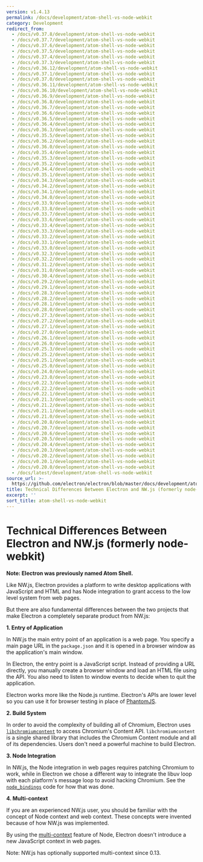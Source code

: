 ```yaml
---
version: v1.4.13
permalink: /docs/development/atom-shell-vs-node-webkit
category: Development
redirect_from:
  - /docs/v0.37.8/development/atom-shell-vs-node-webkit
  - /docs/v0.37.7/development/atom-shell-vs-node-webkit
  - /docs/v0.37.6/development/atom-shell-vs-node-webkit
  - /docs/v0.37.5/development/atom-shell-vs-node-webkit
  - /docs/v0.37.4/development/atom-shell-vs-node-webkit
  - /docs/v0.37.3/development/atom-shell-vs-node-webkit
  - /docs/v0.36.12/development/atom-shell-vs-node-webkit
  - /docs/v0.37.1/development/atom-shell-vs-node-webkit
  - /docs/v0.37.0/development/atom-shell-vs-node-webkit
  - /docs/v0.36.11/development/atom-shell-vs-node-webkit
  - /docs/v0.36.10/development/atom-shell-vs-node-webkit
  - /docs/v0.36.9/development/atom-shell-vs-node-webkit
  - /docs/v0.36.8/development/atom-shell-vs-node-webkit
  - /docs/v0.36.7/development/atom-shell-vs-node-webkit
  - /docs/v0.36.6/development/atom-shell-vs-node-webkit
  - /docs/v0.36.5/development/atom-shell-vs-node-webkit
  - /docs/v0.36.4/development/atom-shell-vs-node-webkit
  - /docs/v0.36.3/development/atom-shell-vs-node-webkit
  - /docs/v0.35.5/development/atom-shell-vs-node-webkit
  - /docs/v0.36.2/development/atom-shell-vs-node-webkit
  - /docs/v0.36.0/development/atom-shell-vs-node-webkit
  - /docs/v0.35.4/development/atom-shell-vs-node-webkit
  - /docs/v0.35.3/development/atom-shell-vs-node-webkit
  - /docs/v0.35.2/development/atom-shell-vs-node-webkit
  - /docs/v0.34.4/development/atom-shell-vs-node-webkit
  - /docs/v0.35.1/development/atom-shell-vs-node-webkit
  - /docs/v0.34.3/development/atom-shell-vs-node-webkit
  - /docs/v0.34.2/development/atom-shell-vs-node-webkit
  - /docs/v0.34.1/development/atom-shell-vs-node-webkit
  - /docs/v0.34.0/development/atom-shell-vs-node-webkit
  - /docs/v0.33.9/development/atom-shell-vs-node-webkit
  - /docs/v0.33.8/development/atom-shell-vs-node-webkit
  - /docs/v0.33.7/development/atom-shell-vs-node-webkit
  - /docs/v0.33.6/development/atom-shell-vs-node-webkit
  - /docs/v0.33.4/development/atom-shell-vs-node-webkit
  - /docs/v0.33.3/development/atom-shell-vs-node-webkit
  - /docs/v0.33.2/development/atom-shell-vs-node-webkit
  - /docs/v0.33.1/development/atom-shell-vs-node-webkit
  - /docs/v0.33.0/development/atom-shell-vs-node-webkit
  - /docs/v0.32.3/development/atom-shell-vs-node-webkit
  - /docs/v0.32.2/development/atom-shell-vs-node-webkit
  - /docs/v0.31.2/development/atom-shell-vs-node-webkit
  - /docs/v0.31.0/development/atom-shell-vs-node-webkit
  - /docs/v0.30.4/development/atom-shell-vs-node-webkit
  - /docs/v0.29.2/development/atom-shell-vs-node-webkit
  - /docs/v0.29.1/development/atom-shell-vs-node-webkit
  - /docs/v0.28.3/development/atom-shell-vs-node-webkit
  - /docs/v0.28.2/development/atom-shell-vs-node-webkit
  - /docs/v0.28.1/development/atom-shell-vs-node-webkit
  - /docs/v0.28.0/development/atom-shell-vs-node-webkit
  - /docs/v0.27.3/development/atom-shell-vs-node-webkit
  - /docs/v0.27.2/development/atom-shell-vs-node-webkit
  - /docs/v0.27.1/development/atom-shell-vs-node-webkit
  - /docs/v0.27.0/development/atom-shell-vs-node-webkit
  - /docs/v0.26.1/development/atom-shell-vs-node-webkit
  - /docs/v0.26.0/development/atom-shell-vs-node-webkit
  - /docs/v0.25.3/development/atom-shell-vs-node-webkit
  - /docs/v0.25.2/development/atom-shell-vs-node-webkit
  - /docs/v0.25.1/development/atom-shell-vs-node-webkit
  - /docs/v0.25.0/development/atom-shell-vs-node-webkit
  - /docs/v0.24.0/development/atom-shell-vs-node-webkit
  - /docs/v0.23.0/development/atom-shell-vs-node-webkit
  - /docs/v0.22.3/development/atom-shell-vs-node-webkit
  - /docs/v0.22.2/development/atom-shell-vs-node-webkit
  - /docs/v0.22.1/development/atom-shell-vs-node-webkit
  - /docs/v0.21.3/development/atom-shell-vs-node-webkit
  - /docs/v0.21.2/development/atom-shell-vs-node-webkit
  - /docs/v0.21.1/development/atom-shell-vs-node-webkit
  - /docs/v0.21.0/development/atom-shell-vs-node-webkit
  - /docs/v0.20.8/development/atom-shell-vs-node-webkit
  - /docs/v0.20.7/development/atom-shell-vs-node-webkit
  - /docs/v0.20.6/development/atom-shell-vs-node-webkit
  - /docs/v0.20.5/development/atom-shell-vs-node-webkit
  - /docs/v0.20.4/development/atom-shell-vs-node-webkit
  - /docs/v0.20.3/development/atom-shell-vs-node-webkit
  - /docs/v0.20.2/development/atom-shell-vs-node-webkit
  - /docs/v0.20.1/development/atom-shell-vs-node-webkit
  - /docs/v0.20.0/development/atom-shell-vs-node-webkit
  - /docs/latest/development/atom-shell-vs-node-webkit
source_url: >-
  https://github.com/electron/electron/blob/master/docs/development/atom-shell-vs-node-webkit.md
title: Technical Differences Between Electron and NW.js (formerly node-webkit)
excerpt: ''
sort_title: atom-shell-vs-node-webkit
---
```

# Technical Differences Between Electron and NW.js (formerly node-webkit)

**Note: Electron was previously named Atom Shell.**

Like NW.js, Electron provides a platform to write desktop applications with JavaScript and HTML and has Node integration to grant access to the low level system from web pages.

But there are also fundamental differences between the two projects that make Electron a completely separate product from NW.js:

**1\. Entry of Application**

In NW.js the main entry point of an application is a web page. You specify a main page URL in the `package.json` and it is opened in a browser window as the application's main window.

In Electron, the entry point is a JavaScript script. Instead of providing a URL directly, you manually create a browser window and load an HTML file using the API. You also need to listen to window events to decide when to quit the application.

Electron works more like the Node.js runtime. Electron's APIs are lower level so you can use it for browser testing in place of [PhantomJS](http://phantomjs.org/).

**2\. Build System**

In order to avoid the complexity of building all of Chromium, Electron uses [`libchromiumcontent`](https://github.com/brightray/libchromiumcontent) to access Chromium's Content API. `libchromiumcontent` is a single shared library that includes the Chromium Content module and all of its dependencies. Users don't need a powerful machine to build Electron.

**3\. Node Integration**

In NW.js, the Node integration in web pages requires patching Chromium to work, while in Electron we chose a different way to integrate the libuv loop with each platform's message loop to avoid hacking Chromium. See the [`node_bindings`](https://github.com/electron/electron/tree/master/atom/common) code for how that was done.

**4\. Multi-context**

If you are an experienced NW.js user, you should be familiar with the concept of Node context and web context. These concepts were invented because of how NW.js was implemented.

By using the [multi-context](http://strongloop.com/strongblog/whats-new-node-js-v0-12-multiple-context-execution/) feature of Node, Electron doesn't introduce a new JavaScript context in web pages.

Note: NW.js has optionally supported multi-context since 0.13.
